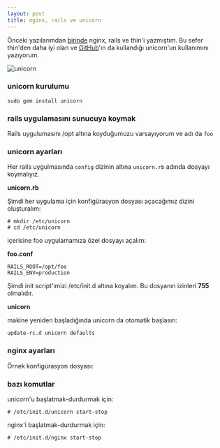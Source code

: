 ```yaml
---
layout: post
title: nginx, rails ve unicorn
---
```


Önceki yazılarımdan [birinde](http://ecylmz.com/107/nginx-rails-ve-thin/) nginx, rails ve thin'i yazmıştım. Bu sefer
thin'den daha iyi olan ve [GitHub](https://github.com/blog/517-unicorn)'ın da kullandığı unicorn'un kullanımını yazıyorum.

![unicorn](https://github.com/images/error/angry_unicorn.png)
### unicorn kurulumu

	sudo gem install unicorn

### rails uygulamasını sunucuya koymak

Rails uygulumasını /opt altına koyduğumuzu varsayıyorum ve adı da `foo`

### unicorn ayarları

Her rails uygulmasında `config` dizinin altına `unicorn.rb` adında dosyayı
koymalıyız.

**unicorn.rb**

<script src="https://gist.github.com/1621720.js"> </script>

Şimdi her uygulama için konfigürasyon dosyası açacağımız dizini oluşturalım:

	# mkdir /etc/unicorn
	# cd /etc/unicorn

içerisine foo uygulamamıza özel dosyayı açalım:

**foo.conf**

	RAILS_ROOT=/opt/foo
	RAILS_ENV=production

Şimdi init script'imizi /etc/init.d altına koyalım. Bu dosyanın izinleri **755**
olmalıdır.

**unicorn**

<script src="https://gist.github.com/1620127.js"> </script>


makine yeniden başladığında unicorn da otomatik başlasın:

	update-rc.d unicorn defaults

### nginx ayarları

Örnek konfigürasyon dosyası:

<script src="https://gist.github.com/1621565.js"> </script>

### bazı komutlar

unicorn'u başlatmak-durdurmak için:

	# /etc/init.d/unicorn start-stop

nginx'i başlatmak-durdurmak için:

	# /etc/init.d/nginx start-stop
